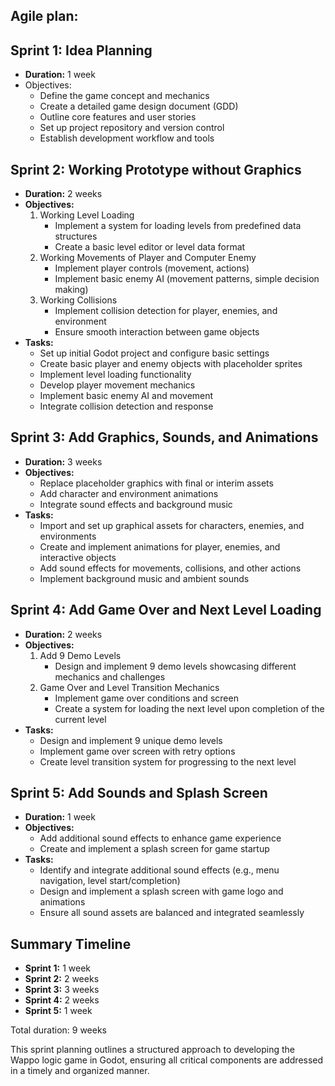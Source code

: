 ## Agile plan:

## Sprint 1: Idea Planning

- **Duration:** 1 week
- Objectives:
  - Define the game concept and mechanics
  - Create a detailed game design document (GDD)
  - Outline core features and user stories
  - Set up project repository and version control
  - Establish development workflow and tools

## Sprint 2: Working Prototype without Graphics

- **Duration:** 2 weeks
- **Objectives:**
  1. Working Level Loading
     - Implement a system for loading levels from predefined data structures
     - Create a basic level editor or level data format
  2. Working Movements of Player and Computer Enemy
     - Implement player controls (movement, actions)
     - Implement basic enemy AI (movement patterns, simple decision making)
  3. Working Collisions
     - Implement collision detection for player, enemies, and environment
     - Ensure smooth interaction between game objects
- **Tasks:**
  - Set up initial Godot project and configure basic settings
  - Create basic player and enemy objects with placeholder sprites
  - Implement level loading functionality
  - Develop player movement mechanics
  - Implement basic enemy AI and movement
  - Integrate collision detection and response

## Sprint 3: Add Graphics, Sounds, and Animations

- **Duration:** 3 weeks
- **Objectives:**
  - Replace placeholder graphics with final or interim assets
  - Add character and environment animations
  - Integrate sound effects and background music
- **Tasks:**
  - Import and set up graphical assets for characters, enemies, and environments
  - Create and implement animations for player, enemies, and interactive objects
  - Add sound effects for movements, collisions, and other actions
  - Implement background music and ambient sounds

## Sprint 4: Add Game Over and Next Level Loading

- **Duration:** 2 weeks
- **Objectives:**
  1. Add 9 Demo Levels
     - Design and implement 9 demo levels showcasing different mechanics and challenges
  2. Game Over and Level Transition Mechanics
     - Implement game over conditions and screen
     - Create a system for loading the next level upon completion of the current level
- **Tasks:**
  - Design and implement 9 unique demo levels
  - Implement game over screen with retry options
  - Create level transition system for progressing to the next level

## Sprint 5: Add Sounds and Splash Screen

- **Duration:** 1 week
- **Objectives:**
  - Add additional sound effects to enhance game experience
  - Create and implement a splash screen for game startup
- **Tasks:**
  - Identify and integrate additional sound effects (e.g., menu navigation, level start/completion)
  - Design and implement a splash screen with game logo and animations
  - Ensure all sound assets are balanced and integrated seamlessly

## Summary Timeline

- **Sprint 1:** 1 week
- **Sprint 2:** 2 weeks
- **Sprint 3:** 3 weeks
- **Sprint 4:** 2 weeks
- **Sprint 5:** 1 week

Total duration: 9 weeks

This sprint planning outlines a structured approach to developing the Wappo logic game in Godot, ensuring all critical components are addressed in a timely and organized manner.